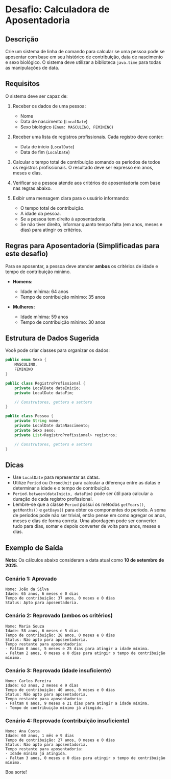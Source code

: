 # Desafio: Calculadora de Aposentadoria

## Descrição

Crie um sistema de linha de comando para calcular se uma pessoa pode se aposentar com base em seu histórico de contribuição, data de nascimento e sexo biológico. O sistema deve utilizar a biblioteca `java.time` para todas as manipulações de data.

## Requisitos

O sistema deve ser capaz de:

1.  Receber os dados de uma pessoa:
    *   Nome
    *   Data de nascimento (`LocalDate`)
    *   Sexo biológico (`Enum: MASCULINO, FEMININO`)

2.  Receber uma lista de registros profissionais. Cada registro deve conter:
    *   Data de início (`LocalDate`)
    *   Data de fim (`LocalDate`)

3.  Calcular o tempo total de contribuição somando os períodos de todos os registros profissionais. O resultado deve ser expresso em anos, meses e dias.

4.  Verificar se a pessoa atende aos critérios de aposentadoria com base nas regras abaixo.

5.  Exibir uma mensagem clara para o usuário informando:
    *   O tempo total de contribuição.
    *   A idade da pessoa.
    *   Se a pessoa tem direito à aposentadoria.
    *   Se não tiver direito, informar quanto tempo falta (em anos, meses e dias) para atingir os critérios.

## Regras para Aposentadoria (Simplificadas para este desafio)

Para se aposentar, a pessoa deve atender **ambos** os critérios de idade e tempo de contribuição mínimo.

*   **Homens:**
    *   Idade mínima: 64 anos
    *   Tempo de contribuição mínimo: 35 anos

*   **Mulheres:**
    *   Idade mínima: 59 anos
    *   Tempo de contribuição mínimo: 30 anos

## Estrutura de Dados Sugerida

Você pode criar classes para organizar os dados:

```java
public enum Sexo {
    MASCULINO,
    FEMININO
}
```

```java
public class RegistroProfissional {
    private LocalDate dataInicio;
    private LocalDate dataFim;

    // Construtores, getters e setters
}
```

```java
public class Pessoa {
    private String nome;
    private LocalDate dataNascimento;
    private Sexo sexo;
    private List<RegistroProfissional> registros;

    // Construtores, getters e setters
}
```

## Dicas

*   Use `LocalDate` para representar as datas.
*   Utilize `Period` ou `ChronoUnit` para calcular a diferença entre as datas e determinar a idade e o tempo de contribuição.
*   `Period.between(dataInicio, dataFim)` pode ser útil para calcular a duração de cada registro profissional.
*   Lembre-se que a classe `Period` possui os métodos `getYears()`, `getMonths()` e `getDays()` para obter os componentes do período. A soma de períodos pode não ser trivial, então pense em como agregar os anos, meses e dias de forma correta. Uma abordagem pode ser converter tudo para dias, somar e depois converter de volta para anos, meses e dias.

## Exemplo de Saída

**Nota:** Os cálculos abaixo consideram a data atual como **10 de setembro de 2025**.

### Cenário 1: Aprovado

```
Nome: João da Silva
Idade: 65 anos, 6 meses e 0 dias
Tempo de contribuição: 37 anos, 0 meses e 0 dias
Status: Apto para aposentadoria.
```

### Cenário 2: Reprovado (ambos os critérios)

```
Nome: Maria Souza
Idade: 58 anos, 6 meses e 5 dias
Tempo de contribuição: 28 anos, 0 meses e 0 dias
Status: Não apto para aposentadoria.
Tempo restante para aposentadoria:
- Faltam 0 anos, 5 meses e 25 dias para atingir a idade mínima.
- Faltam 2 anos, 0 meses e 0 dias para atingir o tempo de contribuição mínimo.
```

### Cenário 3: Reprovado (idade insuficiente)

```
Nome: Carlos Pereira
Idade: 63 anos, 2 meses e 9 dias
Tempo de contribuição: 40 anos, 0 meses e 0 dias
Status: Não apto para aposentadoria.
Tempo restante para aposentadoria:
- Faltam 0 anos, 9 meses e 21 dias para atingir a idade mínima.
- Tempo de contribuição mínimo já atingido.
```

### Cenário 4: Reprovado (contribuição insuficiente)

```
Nome: Ana Costa
Idade: 60 anos, 1 mês e 9 dias
Tempo de contribuição: 27 anos, 0 meses e 0 dias
Status: Não apto para aposentadoria.
Tempo restante para aposentadoria:
- Idade mínima já atingida.
- Faltam 3 anos, 0 meses e 0 dias para atingir o tempo de contribuição mínimo.
```

Boa sorte!